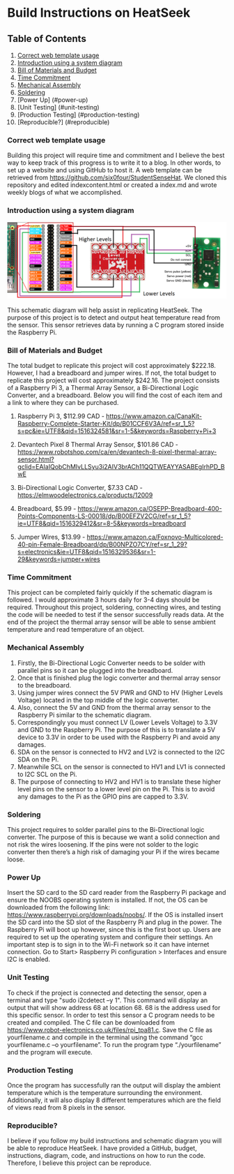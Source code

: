 # Build Instructions on HeatSeek

## Table of Contents
1. [Correct web template usage](#correct-web-template-usage)
2. [Introduction using a system diagram](#introduction-using-a-system-diagram)
3. [Bill of Materials and Budget](#bill-of-materials-and-budget)
4. [Time Commitment](#time-commitment)
5. [Mechanical Assembly](#mechanical-assembly)
6. [Soldering](#soldering)
7. [Power Up] (#power-up)
8. [Unit Testing] (#unit-testing)
9. [Production Testing] (#production-testing)
10. [Reproducible?] (#reproducible)

### Correct web template usage <a name="correct-web-template-usage"> </a>

Building this project will require time and commitment and I believe the best way to keep track of this progress is to write it to a blog. 
In other words, to set up a website and using GitHub to host it. A web template can be retrieved from <https://github.com/six0four/StudentSenseHat>.
We cloned this repository and edited indexcontent.html or created a index.md and wrote weekly blogs of what we accomplished.

### Introduction using a system diagram <a name="introduction-using-a-system-diagram"></a>

![Schematic Diagram](https://raw.githubusercontent.com/j-liang/HeatSeek/master/images/SchematicDiagram.png)

This schematic diagram will help assist in replicating HeatSeek. 
The purpose of this project is to detect and output heat temperature read from the sensor.
This sensor retrieves data by running a C program stored inside the Raspberry Pi.

### Bill of Materials and Budget <a name="bill-of-materials-and-budget"></a>

The total budget to replicate this project will cost approximately $222.18.
However, I had a breadboard and jumper wires. 
If not, the total budget to replicate this project will cost approximately $242.16. 
The project consists of a Raspberry Pi 3, a Thermal Array Sensor, a Bi-Directional Logic Converter, and a breadboard. 
Below you will find the cost of each item and a link to where they can be purchased. 

1. Raspberry Pi 3, $112.99 CAD - <https://www.amazon.ca/CanaKit-Raspberry-Complete-Starter-Kit/dp/B01CCF6V3A/ref=sr_1_5?s=pc&ie=UTF8&qid=1516324581&sr=1-5&keywords=Raspberry+Pi+3>

2. Devantech Pixel 8 Thermal Array Sensor, $101.86 CAD - <https://www.robotshop.com/ca/en/devantech-8-pixel-thermal-array-sensor.html?gclid=EAIaIQobChMIvLLSyu3i2AIV3brACh11QQTWEAYYASABEgIrhPD_BwE>

3. Bi-Directional Logic Converter, $7.33 CAD - <https://elmwoodelectronics.ca/products/12009>

4. Breadboard, $5.99 - <https://www.amazon.ca/OSEPP-Breadboard-400-Points-Components-LS-00018/dp/B00EFZV2CG/ref=sr_1_5?ie=UTF8&qid=1516329412&sr=8-5&keywords=breadboard>

5. Jumper Wires, $13.99 - <https://www.amazon.ca/Foxnovo-Multicolored-40-pin-Female-Breadboard/dp/B00NPZO7CY/ref=sr_1_29?s=electronics&ie=UTF8&qid=1516329536&sr=1-29&keywords=jumper+wires>


### Time Commitment

This project can be completed fairly quickly if the schematic diagram is followed. 
I would approximate 3 hours daily for 3-4 days should be required. 
Throughout this project, soldering, connecting wires, and testing the code will be needed to test if the sensor successfully reads data. 
At the end of the project the thermal array sensor will be able to sense ambient temperature and read temperature of an object. 

### Mechanical Assembly 

1.	Firstly, the Bi-Directional Logic Converter needs to be solder with parallel pins so it can be plugged into the breadboard.
2.	Once that is finished plug the logic converter and thermal array sensor to the breadboard.
3.	Using jumper wires connect the 5V PWR and GND to HV (Higher Levels Voltage) located in the top middle of the logic converter.
4.	Also, connect the 5V and GND from the thermal array sensor to the Raspberry Pi similar to the schematic diagram. 
5.	Correspondingly you must connect LV (Lower Levels Voltage) to 3.3V and GND to the Raspberry Pi. The purpose of this is to translate a 5V device to 3.3V in order to be used with the Raspberry Pi and avoid any damages. 
6.	SDA on the sensor is connected to HV2 and LV2 is connected to the I2C SDA on the Pi.
7.	Meanwhile SCL on the sensor is connected to HV1 and LV1 is connected to I2C SCL on the Pi. 
8.	The purpose of connecting to HV2 and HV1 is to translate these higher level pins on the sensor to a lower level pin on the Pi. This is to avoid any damages to the Pi as the GPIO pins are capped to 3.3V. 

### Soldering

This project requires to solder parallel pins to the Bi-Directional logic converter. 
The purpose of this is because we want a solid connection and not risk the wires loosening. 
If the pins were not solder to the logic converter then there’s a high risk of damaging your Pi if the wires became loose.

### Power Up

Insert the SD card to the SD card reader from the Raspberry Pi package and ensure the NOOBS operating system is installed. 
If not, the OS can be downloaded from the following link: <https://www.raspberrypi.org/downloads/noobs/>. 
If the OS is installed insert the SD card into the SD slot of the Raspberry Pi and plug in the power. 
The Raspberry Pi will boot up however, since this is the first boot up. 
Users are required to set up the operating system and configure their settings. 
An important step is to sign in to the Wi-Fi network so it can have internet connection. 
Go to Start> Raspberry Pi configuration > Interfaces and ensure I2C is enabled. 

### Unit Testing

To check if the project is connected and detecting the sensor, open a terminal and type "sudo i2cdetect –y 1". 
This command will display an output that will show address 68 at location 68. 68 is the address used for this specific sensor. 
In order to test this sensor a C program needs to be created and compiled. 
The C file can be downloaded from <https://www.robot-electronics.co.uk/files/rpi_tpa81.c>.
Save the C file as yourfilename.c and compile in the terminal using the command “gcc yourfilename.c –o yourfilename”. 
To run the program type “./yourfilename” and the program will execute. 

### Production Testing

Once the program has successfully ran the output will display the ambient temperature which is the temperature surrounding the environment. 
Additionally, it will also display 8 different temperatures which are the field of views read from 8 pixels in the sensor. 

### Reproducible?

I believe if you follow my build instructions and schematic diagram you will be able to reproduce HeatSeek. 
I have provided a GitHub, budget, instructions, diagram, code, and instructions on how to run the code. 
Therefore, I believe this project can be reproduce. 